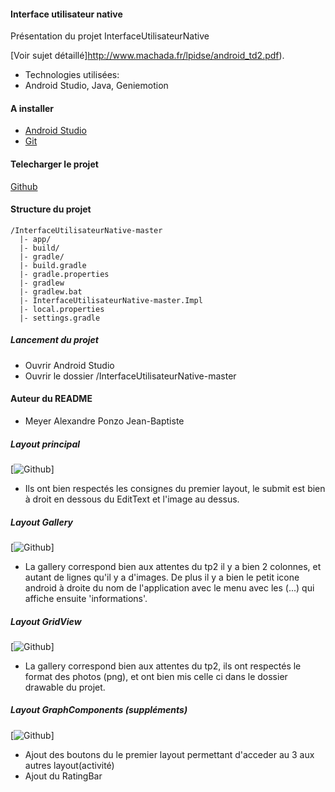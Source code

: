 #### Interface utilisateur native
Présentation du projet InterfaceUtilisateurNative

[Voir sujet détaillé]http://www.machada.fr/lpidse/android_td2.pdf).

* Technologies utilisées:
* Android Studio, Java, Geniemotion

#### A installer
* [Android Studio](https://developer.android.com/studio/index.html#win-bundle)
* [Git](http://git-scm.com/)  

#### Telecharger le projet

[Github](https://github.com/GregoryVesic/InterfaceUtilisateurNative)

#### Structure du projet
```
/InterfaceUtilisateurNative-master
  |- app/
  |- build/
  |- gradle/
  |- build.gradle
  |- gradle.properties
  |- gradlew
  |- gradlew.bat
  |- InterfaceUtilisateurNative-master.Impl
  |- local.properties
  |- settings.gradle
```

##### Lancement du projet
* Ouvrir Android Studio
 * Ouvrir le dossier /InterfaceUtilisateurNative-master


#### Auteur du README

* Meyer Alexandre Ponzo Jean-Baptiste


##### Layout principal
[![Github](https://github.com/Jbp83/TD2/blob/master/images/main.png)]

* Ils ont bien respectés les consignes du premier layout, le submit est bien à droit en dessous du EditText et l'image au dessus.

##### Layout Gallery
[![Github](https://github.com/Jbp83/TD2/blob/master/images/gallery.png)]

* La gallery correspond bien aux attentes du tp2 il  y a bien 2 colonnes, et autant de lignes qu'il y a d'images. De plus il y a bien le petit icone android à droite du nom de l'application avec le menu avec les (...) qui affiche ensuite 'informations'.

##### Layout GridView
[![Github](https://github.com/Jbp83/TD2/blob/master/images/gridview.png)]

* La gallery correspond bien aux attentes du tp2, ils ont respectés le format des photos (png), et ont bien mis celle ci dans le dossier drawable du projet.


##### Layout GraphComponents (suppléments)
[![Github](https://github.com/Jbp83/TD2/blob/master/images/calendrier.PNG)]

* Ajout des boutons du le premier layout permettant d'acceder au 3 aux autres layout(activité)
* Ajout du RatingBar
